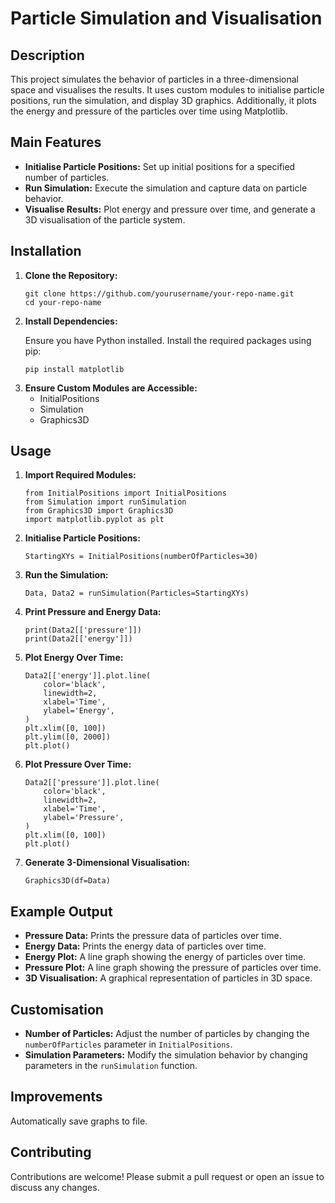 <!DOCTYPE html>
<html lang="en">
<head>
    <meta charset="UTF-8">
    <meta name="viewport" content="width=device-width, initial-scale=1.0">
</head>
<body>
    <h1>Particle Simulation and Visualisation</h1>

  <h2>Description</h2>
    <p>This project simulates the behavior of particles in a three-dimensional space and visualises the results. It uses custom modules to initialise particle positions, run the simulation, and display 3D graphics. Additionally, it plots the energy and pressure of the particles over time using Matplotlib.</p>

  <h2>Main Features</h2>
    <ul>
        <li><strong>Initialise Particle Positions:</strong> Set up initial positions for a specified number of particles.</li>
        <li><strong>Run Simulation:</strong> Execute the simulation and capture data on particle behavior.</li>
        <li><strong>Visualise Results:</strong> Plot energy and pressure over time, and generate a 3D visualisation of the particle system.</li>
    </ul>

  <h2>Installation</h2>
    <ol>
        <li><strong>Clone the Repository:</strong>
            <pre><code>git clone https://github.com/yourusername/your-repo-name.git
cd your-repo-name</code></pre>
        </li>
        <li><strong>Install Dependencies:</strong>
            <p>Ensure you have Python installed. Install the required packages using pip:</p>
            <pre><code>pip install matplotlib</code></pre>
        </li>
        <li><strong>Ensure Custom Modules are Accessible:</strong>
            <ul>
                <li>InitialPositions</li>
                <li>Simulation</li>
                <li>Graphics3D</li>
            </ul>
        </li>
    </ol>

  <h2>Usage</h2>
    <ol>
        <li><strong>Import Required Modules:</strong>
            <pre><code>from InitialPositions import InitialPositions
from Simulation import runSimulation
from Graphics3D import Graphics3D
import matplotlib.pyplot as plt</code></pre>
        </li>
        <li><strong>Initialise Particle Positions:</strong>
            <pre><code>StartingXYs = InitialPositions(numberOfParticles=30)</code></pre>
        </li>
        <li><strong>Run the Simulation:</strong>
            <pre><code>Data, Data2 = runSimulation(Particles=StartingXYs)</code></pre>
        </li>
        <li><strong>Print Pressure and Energy Data:</strong>
            <pre><code>print(Data2[['pressure']])
print(Data2[['energy']])</code></pre>
        </li>
        <li><strong>Plot Energy Over Time:</strong>
            <pre><code>Data2[['energy']].plot.line(
    color='black',
    linewidth=2,
    xlabel='Time',
    ylabel='Energy',
)
plt.xlim([0, 100])
plt.ylim([0, 2000])
plt.plot()</code></pre>
        </li>
        <li><strong>Plot Pressure Over Time:</strong>
            <pre><code>Data2[['pressure']].plot.line(
    color='black',
    linewidth=2,
    xlabel='Time',
    ylabel='Pressure',
)
plt.xlim([0, 100])
plt.plot()</code></pre>
        </li>
        <li><strong>Generate 3-Dimensional Visualisation:</strong>
            <pre><code>Graphics3D(df=Data)</code></pre>
        </li>
    </ol>

  <h2>Example Output</h2>
    <ul>
        <li><strong>Pressure Data:</strong> Prints the pressure data of particles over time.</li>
        <li><strong>Energy Data:</strong> Prints the energy data of particles over time.</li>
        <li><strong>Energy Plot:</strong> A line graph showing the energy of particles over time.</li>
        <li><strong>Pressure Plot:</strong> A line graph showing the pressure of particles over time.</li>
        <li><strong>3D Visualisation:</strong> A graphical representation of particles in 3D space.</li>
    </ul>

  <h2>Customisation</h2>
    <ul>
        <li><strong>Number of Particles:</strong> Adjust the number of particles by changing the <code>numberOfParticles</code> parameter in <code>InitialPositions</code>.</li>
        <li><strong>Simulation Parameters:</strong> Modify the simulation behavior by changing parameters in the <code>runSimulation</code> function.</li>
    </ul>

 <h2>Improvements</h2>
     <p>Automatically save graphs to file.</p>
  <h2>Contributing</h2>
    <p>Contributions are welcome! Please submit a pull request or open an issue to discuss any changes.</p>
</body>
</html>
